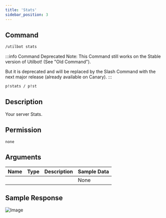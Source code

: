 ```yaml
---
title: 'Stats'
sidebar_position: 3
---
```


## Command
```txt title="Slash Command"
/utilbot stats
```
:::info Command Deprecated
Note: This Command still works on the Stable version of Utilbot! (See "Old Command").

But it is deprecated and will be replaced by the Slash Command with the next major release (already available on Canary).
:::
```txt title="Old Command"
p!stats / p!st
```

## Description
Your server Stats.

## Permission
` none `

## Arguments
| Name | Type | Description | Sample Data |
| ---- | ---- | ----------- | ----------- |
|  |  |  | None |

## Sample Response
![Image](https://cdn.herrtxbias.net/2021-05-28_7d50e2b4-a39d-438e-ae6c-a4266fdc524a.png)
